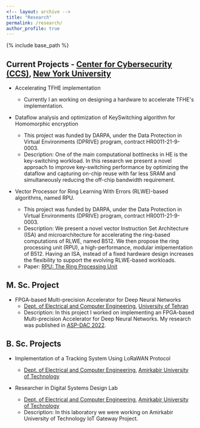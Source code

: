 ```yaml
---
<!-- layout: archive -->
title: "Research"
permalink: /research/
author_profile: true
---
```


{% include base_path %}
<!-- This page has not been updated recently. Check [Rays Cyber Lab website](https://rayscyberlab.org) for current projects. -->

__Current Projects - [Center for Cybersecurity (CCS)](https://engineering.nyu.edu/research-innovation/centers/nyu-center-cybersecurity-ccs), [New York University](https://www.nyu.edu)__
------
* Accelerating TFHE implementation
  <!-- * [Center for Cybersecurity (CCS)](https://engineering.nyu.edu/research-innovation/centers/nyu-center-cybersecurity-ccs), [New York University](https://www.nyu.edu) -->
  * Currently I an working on designing a hardware to accelerate TFHE's implementation.

* Dataflow analysis and optimization of KeySwitching algorithm for Homomorphic encryption
  <!-- * [Center for Cybersecurity (CCS)](https://engineering.nyu.edu/research-innovation/centers/nyu-center-cybersecurity-ccs), [New York University](https://www.nyu.edu) -->
  * This project was funded by DARPA, under the Data Protection in Virtual Environments (DPRIVE) program, contract HR0011-21-9-0003. 
  * Description: One of the main computational bottlnecks in HE is the key-switching workload. In this research we present a novel approach to improve key-switching performance by optimizing the dataflow and capturing on-chip reuse with far less SRAM and simultaneously reducing the off-chip bandwidth requirement.
  

* Vector Processor for Ring Learning With Errors (RLWE)-based algorithms, named RPU.
  <!-- * [Center for Cybersecurity (CCS)](https://engineering.nyu.edu/research-innovation/centers/nyu-center-cybersecurity-ccs), [New York University](https://www.nyu.edu) -->
  * This project was funded by DARPA, under the Data Protection in Virtual Environments (DPRIVE) program, contract HR0011-21-9-0003. 
  <!-- * Venue: [Dept. of Computer Science](https://compsci.colostate.edu/), [Colorado State University](https://www.colostate.edu/) -->
  * Description: We present a novel vector Instruction Set Architecture (ISA) and microarchitecture for accelerating the ring-based computations of RLWE, named B512. We then propose the ring processing unit (RPU), a high-performance, modular imlpementation of B512. Having an ISA, instead of a fixed hardware design increases the flexibility to support the evolving RLWE-based workloads.
  * Paper: [RPU: The Ring Processing Unit](https://ieeexplore.ieee.org/iel7/10158063/10158070/10158208.pdf)

__M. Sc. Project__
------
* FPGA-based Multi-precision Accelerator for Deep Neural Networks
  * [Dept. of Electrical and Computer Engineering](), [University of Tehran](https://ut.ac.ir/en)
  * Description: In this project I worked on implementing an FPGA-based Multi-precision Accelerator for Deep Neural Networks. My research was published in [ASP-DAC 2022](https://ieeexplore.ieee.org/stamp/stamp.jsp?arnumber=9712485). 

__B. Sc. Projects__
------
* Implementation of a Tracking System Using LoRaWAN Protocol
  * [Dept. of Electrical and Computer Engineering](http://ceit.aut.ac.ir/autcms/home.htm?depurl=computer-engineering&lang=en), [Amirkabir University of Technology](http://aut.ac.ir/aut/)

* Researcher in Digital Systems Design Lab
  * [Dept. of Electrical and Computer Engineering](http://ceit.aut.ac.ir/autcms/home.htm?depurl=computer-engineering&lang=en), [Amirkabir University of Technology](http://aut.ac.ir/aut/)
  * Description: In this laboratory we were working on Amirkabir University of Technology IoT Gateway Project.
